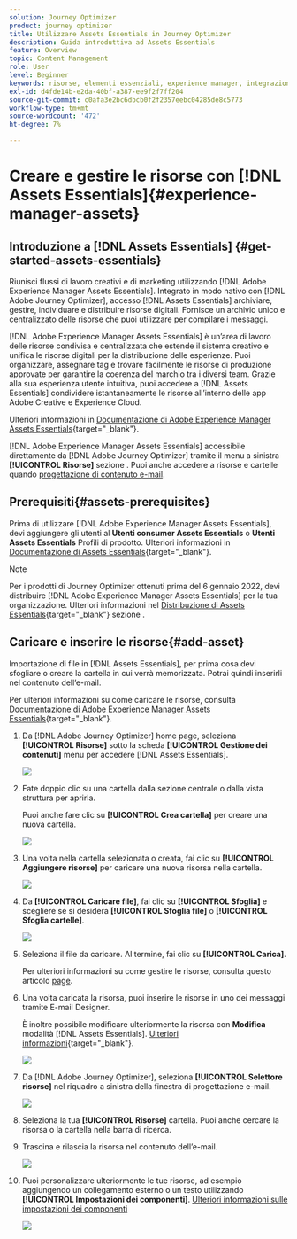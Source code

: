 ```yaml
---
solution: Journey Optimizer
product: journey optimizer
title: Utilizzare Assets Essentials in Journey Optimizer
description: Guida introduttiva ad Assets Essentials
feature: Overview
topic: Content Management
role: User
level: Beginner
keywords: risorse, elementi essenziali, experience manager, integrazione
exl-id: d4fde14b-e2da-40bf-a387-ee9f2f7ff204
source-git-commit: c0afa3e2bc6dbcb0f2f2357eebc04285de8c5773
workflow-type: tm+mt
source-wordcount: '472'
ht-degree: 7%

---
```


# Creare e gestire le risorse con [!DNL Assets Essentials]{#experience-manager-assets}

## Introduzione a [!DNL Assets Essentials] {#get-started-assets-essentials}

Riunisci flussi di lavoro creativi e di marketing utilizzando [!DNL Adobe Experience Manager Assets Essentials]. Integrato in modo nativo con [!DNL Adobe Journey Optimizer], accesso [!DNL Assets Essentials] archiviare, gestire, individuare e distribuire risorse digitali. Fornisce un archivio unico e centralizzato delle risorse che puoi utilizzare per compilare i messaggi.

[!DNL Adobe Experience Manager Assets Essentials] è un’area di lavoro delle risorse condivisa e centralizzata che estende il sistema creativo e unifica le risorse digitali per la distribuzione delle esperienze. Puoi organizzare, assegnare tag e trovare facilmente le risorse di produzione approvate per garantire la coerenza del marchio tra i diversi team. Grazie alla sua esperienza utente intuitiva, puoi accedere a [!DNL Assets Essentials] condividere istantaneamente le risorse all’interno delle app Adobe Creative e Experience Cloud.

Ulteriori informazioni in [Documentazione di Adobe Experience Manager Assets Essentials](https://experienceleague.adobe.com/docs/experience-manager-assets-essentials/help/introduction.html){target="_blank"}.

[!DNL Adobe Experience Manager Assets Essentials] accessibile direttamente da [!DNL Adobe Journey Optimizer] tramite il menu a sinistra **[!UICONTROL Risorse]** sezione . Puoi anche accedere a risorse e cartelle quando [progettazione di contenuto e-mail](get-started-email-design.md).

## Prerequisiti{#assets-prerequisites}

Prima di utilizzare [!DNL Adobe Experience Manager Assets Essentials], devi aggiungere gli utenti al **Utenti consumer Assets Essentials** o **Utenti Assets Essentials** Profili di prodotto. Ulteriori informazioni in [Documentazione di Assets Essentials](https://experienceleague.adobe.com/docs/experience-manager-assets-essentials/help/deploy-administer.html?lang=it){target="_blank"}.

>[!NOTE]
>Per i prodotti di Journey Optimizer ottenuti prima del 6 gennaio 2022, devi distribuire [!DNL Adobe Experience Manager Assets Essentials] per la tua organizzazione. Ulteriori informazioni nel [Distribuzione di Assets Essentials](https://experienceleague.adobe.com/docs/experience-manager-assets-essentials/help/deploy-administer.html?lang=it){target="_blank"} sezione .

## Caricare e inserire le risorse{#add-asset}

Importazione di file in [!DNL Assets Essentials], per prima cosa devi sfogliare o creare la cartella in cui verrà memorizzata. Potrai quindi inserirli nel contenuto dell’e-mail.

Per ulteriori informazioni su come caricare le risorse, consulta [Documentazione di Adobe Experience Manager Assets Essentials](https://experienceleague.adobe.com/docs/experience-manager-assets-essentials/help/add-delete.html){target="_blank"}.

1. Da [!DNL Adobe Journey Optimizer] home page, seleziona **[!UICONTROL Risorse]** sotto la scheda **[!UICONTROL Gestione dei contenuti]** menu per accedere [!DNL Assets Essentials].

   ![](assets/media_library_1.png)

1. Fate doppio clic su una cartella dalla sezione centrale o dalla vista struttura per aprirla.

   Puoi anche fare clic su **[!UICONTROL Crea cartella]** per creare una nuova cartella.

   ![](assets/media_library_8.png)

1. Una volta nella cartella selezionata o creata, fai clic su **[!UICONTROL Aggiungere risorse]** per caricare una nuova risorsa nella cartella.

   ![](assets/media_library_2.png)

1. Da **[!UICONTROL Caricare file]**, fai clic su **[!UICONTROL Sfoglia]** e scegliere se si desidera **[!UICONTROL Sfoglia file]** o **[!UICONTROL Sfoglia cartelle]**.

   ![](assets/media_library_3.png)

1. Seleziona il file da caricare. Al termine, fai clic su **[!UICONTROL Carica]**.

   Per ulteriori informazioni su come gestire le risorse, consulta questo articolo [page](https://experienceleague.adobe.com/docs/experience-manager-assets-essentials/help/manage-organize.html).

1. Una volta caricata la risorsa, puoi inserire le risorse in uno dei messaggi tramite E-mail Designer.

   È inoltre possibile modificare ulteriormente la risorsa con **Modifica** modalità [!DNL Assets Essentials]. [Ulteriori informazioni](https://experienceleague.adobe.com/docs/experience-manager-assets-essentials/help/edit-images.html){target="_blank"}.

   ![](assets/media_library_12.png)

1. Da [!DNL Adobe Journey Optimizer], seleziona **[!UICONTROL Selettore risorse]** nel riquadro a sinistra della finestra di progettazione e-mail.

   ![](assets/media_library_5.png)

1. Seleziona la tua **[!UICONTROL Risorse]** cartella. Puoi anche cercare la risorsa o la cartella nella barra di ricerca.

1. Trascina e rilascia la risorsa nel contenuto dell’e-mail.

   ![](assets/media_library_6.png)

1. Puoi personalizzare ulteriormente le tue risorse, ad esempio aggiungendo un collegamento esterno o un testo utilizzando **[!UICONTROL Impostazioni dei componenti]**. [Ulteriori informazioni sulle impostazioni dei componenti](content-components.md)

   ![](assets/media_library_13.png)

   <!--
    After adding your asset to your email, use the **[!UICONTROL Find similar Stock photos]** option to locate Stock photos that match the content, color, and composition of your image. [Learn more about Adobe Stock](stock.md).

    Note that this option is available for licensed/unlicensed Stock images and images from your Assets folder. 

    ![](assets/media_library_14.png)
    -->